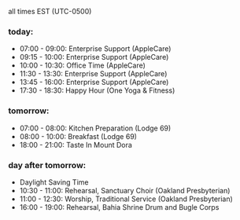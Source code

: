 all times EST (UTC-0500)

### today:

* 07:00 - 09:00: Enterprise Support (AppleCare)
* 09:15 - 10:00: Enterprise Support (AppleCare)
* 10:00 - 10:30: Office Time (AppleCare)
* 11:30 - 13:30: Enterprise Support (AppleCare)
* 13:45 - 16:00: Enterprise Support (AppleCare)
* 17:30 - 18:30: Happy Hour (One Yoga & Fitness)

### tomorrow:

* 07:00 - 08:00: Kitchen Preparation (Lodge 69)
* 08:00 - 10:00: Breakfast (Lodge 69)
* 18:00 - 21:00: Taste In Mount Dora

### day after tomorrow:

* Daylight Saving Time
* 10:30 - 11:00: Rehearsal, Sanctuary Choir (Oakland Presbyterian)
* 11:00 - 12:30: Worship, Traditional Service (Oakland Presbyterian)
* 16:00 - 19:00: Rehearsal, Bahia Shrine Drum and Bugle Corps
